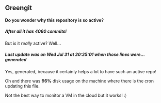 ## Greengit

#### Do you wonder why this repository is so active?

##### After all it has 4080 commits!

But is it *really* active? Well...

##### Last update was on Wed Jul 31 at 20:25:01 when those lines were... generated

Yes, generated, because it certainly helps a lot to have such an active repo!

Oh and there was **96%** disk usage on the machine
where there is the cron updating this file.

Not the best way to monitor a VM in the cloud but it works! :)
